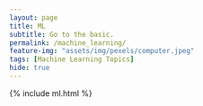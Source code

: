 ```yaml
---
layout: page
title: ML
subtitle: Go to the basic.
permalink: /machine_learning/
feature-img: "assets/img/pexels/computer.jpeg"
tags: [Machine Learning Topics]
hide: true
---
```



{% include ml.html %}